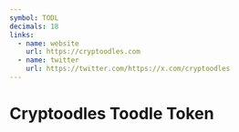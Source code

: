 ```yaml
---
symbol: TODL
decimals: 18
links:
  - name: website
    url: https://cryptoodles.com
  - name: twitter
    url: https://twitter.com/https://x.com/cryptoodles
---
```


# Cryptoodles Toodle Token
